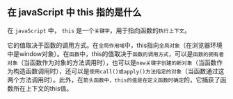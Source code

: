 ##  在 javaScript 中 this 指的是什么

在 `javaScript` 中， `this` 是一个`关键字`，用于指向函数的`执行上下文`。

它的值取决于函数的调用方式。在`全局作用域`中，this指向`全局对象`（在浏览器环境中是window对象）。在`函数`中，this的值取决于`函数的调用方式`，可以是`函数的拥有者对象`（当函数作为对象的方法调用时），也可以是`new关键字创建的新对象`（当函数作为构造函数调用时），还可以是`使用call()或apply()方法指定的对象`（当函数通过这两个方法调用时）。此外，在`箭头函数中，this的值是在定义函数时确定`的，它捕获了函数所在上下文的this值。
